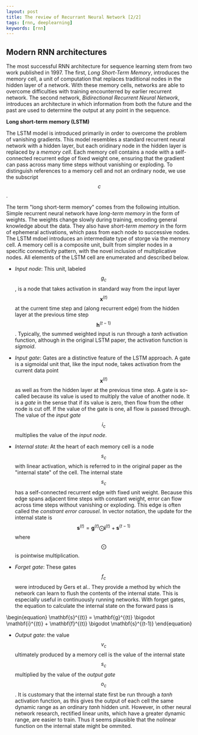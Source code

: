 ```yaml
---
layout: post
title: The review of Recurrant Neural Network [2/2]
tags: [rnn, deeplearning]
keywords: [rnn]
---
```


Modern RNN architectures
------------------------

The most successful RNN architecture for sequence learning stem from two work published in 1997. The first, *Long Short-Term Memory*, introduces the memory cell, a unit of computation that replaces traditional nodes in the hidden layer of a network. With these memory cells, networks are able to overcome difficulties with training encounterred by earlier recurrent network. The second network, *Bidirectional Recurrent Neural Network*, introduces an architecture in which information from both the future and the past are used to determine the output at any point in the sequence. 


**Long short-term memory (LSTM)**

The LSTM model is introduced primarily in order to overcome the problem of vanishing gradients. This model resembles a standard recurrent neural network with a hidden layer, but each oridinary node in the hidden layer is replaced by a *memory cell*. Each memory cell contains a node with a self-connected recurrent edge of fixed weight one, ensuring that the gradient can pass across many time steps without vanishing or exploding. To distinguish references to a memory cell and not an ordinary node, we use the subscript $$c$$.

The term "long short-term memory" comes from the following intuition. Simple recurrent neural network have *long-term memory* in the form of weights. The weights change slowly during training, encoding general knowledge about the data. They also have *short-term memory* in the form of ephemeral activations, which pass from each node to successive nodes. The LSTM mdoel introduces an intermediate type of storge via the memory cell. A memory cell is a composite unit, built from simpler nodes in a specific connectivity pattern, with the novel inclusion of multiplicative nodes. All elements of the LSTM cell are enumerated and described below.

- *Input node*: This unit, labeled $$g_c$$, is a node that takes activation in standard way from the input layer $$\mathbf{x}^{(t)}$$ at the current time step and (along recurrent edge) from the hidden layer at the previous time step $$\mathbf{h}^{(t-1)}$$. Typically, the summed weighted input is run through a *tanh* activation function, although in the original LSTM paper, the activation function is *sigmoid*.

- *Input gate*: Gates are a distinctive feature of the LSTM approach. A gate is a sigmoidal unit that, like the input node, takes activation from the current data point $$\mathbf{x}^{(t)}$$ as well as from the hidden layer at the previous time step. A gate is so-called because its value is used to multiply the value of another node. It is a *gate* in the sense that if its value is zero, then flow from the other node is cut off. If the value of the gate is one, all flow is passed through. The value of the *input gate* $$i_c$$ multiplies the value of the *input node*.

- *Internal state*: At the heart of each memory cell is a node $$s_c$$ with linear activation, which is referred to in the original paper as the "internal state" of the cell. The internal state $$s_c$$ has a self-connected recurrent edge with fixed unit weight. Because this edge spans adjacent time steps with constant weight, error can flow across time steps without vanishing or exploding. This edge is often called the *constrant error carousel*. In vector notation, the update for the internal state is $$\mathbf{s}^{(t)} = \mathbf{g}^{(t)} \bigodot \mathbf{i}^{(t)} + \mathbf{s}^{(t-1)}$$ where $$\bigodot$$ is pointwise multiplication.

- *Forget gate*: These gates $$f_c$$ were introduced by Gers et al.. They provide a method by which the network can learn to flush the contents of the internal state. This is especially useful in continuously running networks. With forget gates, the equation to calculate the internal state on the forward pass is

\begin{equation}
\mathbf{s}^{(t)} = \mathbf{g}^{(t)} \bigodot \mathbf{i}^{(t)} + \mathbf{f}^{(t)} \bigodot \mathbf{s}^{(t-1)}
\end{equation}

- *Output gate*: the value $$v_c$$ ultimately produced by a memory cell is the value of the internal state $$s_c$$ multiplied by the value of the *output gate* $$o_c$$. It is customary that the internal state first be run through a *tanh* activation function, as this gives the output of each cell the same dynamic range as an ordinary *tanh* hidden unit. However, in other neural network research, rectified linear units, which have a greater dynamic range, are easier to train. Thus it seems plausible that the nolinear function on the internal state might be ommited. 











